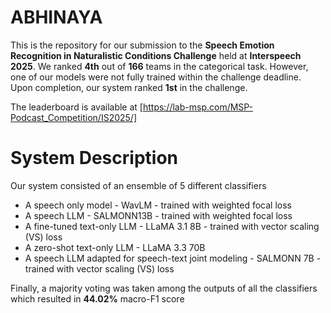 # ABHINAYA

This is the repository for our submission to the **Speech Emotion Recognition in Naturalistic Conditions Challenge** held at **Interspeech 2025**. We ranked **4th** out of **166** teams in the categorical task. However, one of our models were not fully trained within the challenge deadline. Upon completion, our system ranked **1st** in the challenge.

The leaderboard is available at [https://lab-msp.com/MSP-Podcast_Competition/IS2025/]

# System Description

Our system consisted of an ensemble of 5 different classifiers

* A speech only model - WavLM - trained with weighted focal loss
* A speech LLM - SALMONN13B - trained with weighted focal loss
* A fine-tuned text-only LLM - LLaMA 3.1 8B - trained with vector scaling (VS) loss
* A zero-shot text-only LLM - LLaMA 3.3 70B
* A speech LLM adapted for speech-text joint modeling - SALMONN 7B - trained with vector scaling (VS) loss

Finally, a majority voting was taken among the outputs of all the classifiers which resulted in **44.02%** macro-F1 score
